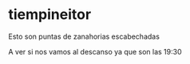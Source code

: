 # tiempineitor

Esto son puntas de zanahorias escabechadas

A ver si nos vamos al descanso ya que son las 19:30



